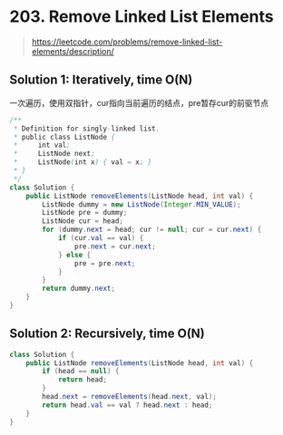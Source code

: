 # 203. Remove Linked List Elements
> https://leetcode.com/problems/remove-linked-list-elements/description/

## Solution 1: Iteratively, time O(N)
一次遍历，使用双指针，cur指向当前遍历的结点，pre暂存cur的前驱节点
```java
/**
 * Definition for singly-linked list.
 * public class ListNode {
 *     int val;
 *     ListNode next;
 *     ListNode(int x) { val = x; }
 * }
 */
class Solution {
    public ListNode removeElements(ListNode head, int val) {
        ListNode dummy = new ListNode(Integer.MIN_VALUE);
        ListNode pre = dummy;
        ListNode cur = head;
        for (dummy.next = head; cur != null; cur = cur.next) {
            if (cur.val == val) {
                pre.next = cur.next;
            } else {
                pre = pre.next;
            }
        }
        return dummy.next;
    }
}
```

## Solution 2: Recursively, time O(N)
```java
class Solution {
    public ListNode removeElements(ListNode head, int val) {
        if (head == null) {
            return head;
        }
        head.next = removeElements(head.next, val);
        return head.val == val ? head.next : head;
    }
}
```
